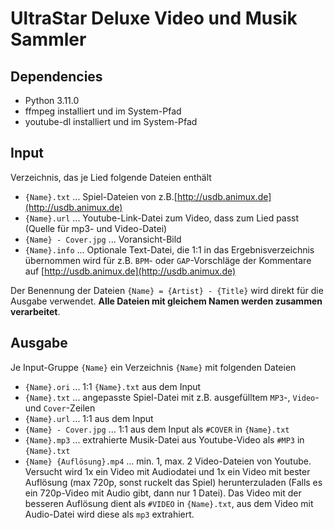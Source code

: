 # UltraStar Deluxe Video und Musik Sammler

## Dependencies

- Python 3.11.0
- ffmpeg installiert und im System-Pfad
- youtube-dl installiert und im System-Pfad

## Input

Verzeichnis, das je Lied folgende Dateien enthält

- `{Name}.txt` ... Spiel-Dateien von z.B.[http://usdb.animux.de](http://usdb.animux.de)
- `{Name}.url` ... Youtube-Link-Datei zum Video, dass zum Lied passt (Quelle für mp3- und Video-Datei)
- `{Name} - Cover.jpg` ... Voransicht-Bild
- `{Name}.info` ... Optionale Text-Datei, die 1:1 in das Ergebnisverzeichnis übernommen wird für z.B. `BPM`- oder `GAP`-Vorschläge der Kommentare auf [http://usdb.animux.de](http://usdb.animux.de)

Der Benennung der Dateien `{Name} = {Artist} - {Title}` wird direkt für die Ausgabe verwendet. __Alle Dateien mit gleichem Namen werden zusammen verarbeitet__.

## Ausgabe

Je Input-Gruppe `{Name}` ein Verzeichnis `{Name}`  mit folgenden Dateien

- `{Name}.ori` ... 1:1 `{Name}.txt` aus dem Input
- `{Name}.txt` ... angepasste Spiel-Datei mit z.B. ausgefülltem `MP3`-, `Video`- und `Cover`-Zeilen
- `{Name}.url` ... 1:1 aus dem Input
- `{Name} - Cover.jpg` ... 1:1 aus dem Input als `#COVER` in `{Name}.txt`
- `{Name}.mp3` ... extrahierte Musik-Datei aus Youtube-Video als `#MP3` in `{Name}.txt`
- `{Name} {Auflösung}.mp4` ... min. 1, max. 2 Video-Dateien von Youtube. Versucht wird 1x ein Video mit Audiodatei und 1x ein Video mit bester Auflösung (max 720p, sonst ruckelt das Spiel) herunterzuladen (Falls es ein 720p-Video mit Audio gibt, dann nur 1 Datei). Das Video mit der besseren Auflösung dient als `#VIDEO` in `{Name}.txt`, aus dem Video mit Audio-Datei wird diese als `mp3` extrahiert.